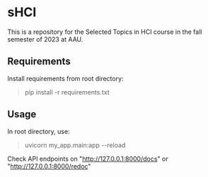 # sHCI

This is a repository for the Selected Topics in HCI course in the fall semester of 2023 at AAU.

## Requirements

Install requirements from root directory:

> pip install -r requirements.txt

## Usage

In root directory, use:

> uvicorn my_app.main:app --reload

Check API endpoints on
"http://127.0.0.1:8000/docs"
or
"http://127.0.0.1:8000/redoc"
